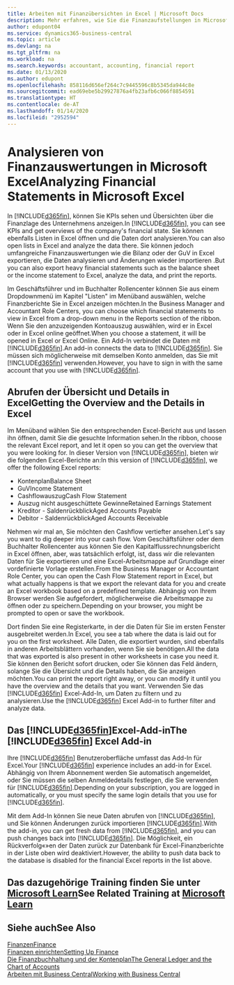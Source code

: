 ```yaml
---
title: Arbeiten mit Finanzübersichten in Excel | Microsoft Docs
description: Mehr erfahren, wie Sie die Finanzaufstellungen in Microsoft Excel von  Business Central für eine Analyse öffnen können.
author: edupont04
ms.service: dynamics365-business-central
ms.topic: article
ms.devlang: na
ms.tgt_pltfrm: na
ms.workload: na
ms.search.keywords: accountant, accounting, financial report
ms.date: 01/13/2020
ms.author: edupont
ms.openlocfilehash: 858116d656ef264c7c9445596c8b5345da944c8e
ms.sourcegitcommit: ead69ebe5b29927876a4fb23afb6c066f8854591
ms.translationtype: HT
ms.contentlocale: de-AT
ms.lasthandoff: 01/14/2020
ms.locfileid: "2952594"
---
```

# <a name="analyzing-financial-statements-in-microsoft-excel"></a><span data-ttu-id="4a78a-103">Analysieren von Finanzauswertungen in Microsoft Excel</span><span class="sxs-lookup"><span data-stu-id="4a78a-103">Analyzing Financial Statements in Microsoft Excel</span></span>
<span data-ttu-id="4a78a-104">In [!INCLUDE[d365fin](includes/d365fin_md.md)], können Sie KPIs sehen und Übersichten über die Finanzlage des Unternehmens anzeigen.</span><span class="sxs-lookup"><span data-stu-id="4a78a-104">In [!INCLUDE[d365fin](includes/d365fin_md.md)], you can see KPIs and get overviews of the company's financial state.</span></span> <span data-ttu-id="4a78a-105">Sie können ebenfalls Listen in Excel öffnen und die Daten dort analysieren.</span><span class="sxs-lookup"><span data-stu-id="4a78a-105">You can also open lists in Excel and analyze the data there.</span></span> <span data-ttu-id="4a78a-106">Sie können jedoch umfangreiche Finanzauswertungen wie die Bilanz oder der GuV in Excel exportieren, die Daten analysieren und Änderungen wieder importieren .</span><span class="sxs-lookup"><span data-stu-id="4a78a-106">But you can also export heavy financial statements such as the balance sheet or the income statement to Excel, analyze the data, and print the reports.</span></span>  

<span data-ttu-id="4a78a-107">Im Geschäftsführer und im Buchhalter Rollencenter können Sie aus einem Dropdownmenü im Kapitel "Listen" im Menüband auswählen, welche Finanzberichte Sie in Excel anzeigen möchten.</span><span class="sxs-lookup"><span data-stu-id="4a78a-107">In the Business Manager and Accountant Role Centers, you can choose which financial statements to view in Excel from a drop-down menu in the Reports section of the ribbon.</span></span> <span data-ttu-id="4a78a-108">Wenn Sie den anzuzeigenden Kontoauszug auswählen, wird er in Excel oder in Excel online geöffnet.</span><span class="sxs-lookup"><span data-stu-id="4a78a-108">When you choose a statement, it will be opened in Excel or Excel Online.</span></span> <span data-ttu-id="4a78a-109">Ein Add-In verbindet die Daten mit [!INCLUDE[d365fin](includes/d365fin_md.md)].</span><span class="sxs-lookup"><span data-stu-id="4a78a-109">An add-in connects the data to [!INCLUDE[d365fin](includes/d365fin_md.md)].</span></span> <span data-ttu-id="4a78a-110">Sie müssen sich möglicherweise mit demselben Konto anmelden, das Sie mit [!INCLUDE[d365fin](includes/d365fin_md.md)] verwenden.</span><span class="sxs-lookup"><span data-stu-id="4a78a-110">However, you have to sign in with the same account that you use with [!INCLUDE[d365fin](includes/d365fin_md.md)].</span></span>  

## <a name="getting-the-overview-and-the-details-in-excel"></a><span data-ttu-id="4a78a-111">Abrufen der Übersicht und Details in Excel</span><span class="sxs-lookup"><span data-stu-id="4a78a-111">Getting the Overview and the Details in Excel</span></span>
<span data-ttu-id="4a78a-112">Im Menüband wählen Sie den entsprechenden Excel-Bericht aus und lassen ihn öffnen, damit Sie die gesuchte Information sehen.</span><span class="sxs-lookup"><span data-stu-id="4a78a-112">In the ribbon, choose the relevant Excel report, and let it open so you can get the overview that you were looking for.</span></span> <span data-ttu-id="4a78a-113">In dieser Version von [!INCLUDE[d365fin](includes/d365fin_md.md)], bieten wir die folgenden Excel-Berichte an:</span><span class="sxs-lookup"><span data-stu-id="4a78a-113">In this version of [!INCLUDE[d365fin](includes/d365fin_md.md)], we offer the following Excel reports:</span></span>

- <span data-ttu-id="4a78a-114">Kontenplan</span><span class="sxs-lookup"><span data-stu-id="4a78a-114">Balance Sheet</span></span>  
- <span data-ttu-id="4a78a-115">GuV</span><span class="sxs-lookup"><span data-stu-id="4a78a-115">Income Statement</span></span>  
- <span data-ttu-id="4a78a-116">Cashflowauszug</span><span class="sxs-lookup"><span data-stu-id="4a78a-116">Cash Flow Statement</span></span>  
- <span data-ttu-id="4a78a-117">Auszug nicht ausgeschüttete Gewinne</span><span class="sxs-lookup"><span data-stu-id="4a78a-117">Retained Earnings Statement</span></span>  
- <span data-ttu-id="4a78a-118">Kreditor - Saldenrückblick</span><span class="sxs-lookup"><span data-stu-id="4a78a-118">Aged Accounts Payable</span></span>  
- <span data-ttu-id="4a78a-119">Debitor - Saldenrückblick</span><span class="sxs-lookup"><span data-stu-id="4a78a-119">Aged Accounts Receivable</span></span>  

<span data-ttu-id="4a78a-120">Nehmen wir mal an, Sie möchten den Cashflow vertiefter ansehen.</span><span class="sxs-lookup"><span data-stu-id="4a78a-120">Let's say you want to dig deeper into your cash flow.</span></span> <span data-ttu-id="4a78a-121">Vom Geschäftsführer oder dem Buchhalter Rollencenter aus können Sie den Kapitalflussrechnungsbericht in Excel öffnen, aber, was tatsächlich erfolgt, ist, dass wir die relevanten Daten für Sie exportieren und eine Excel-Arbeitsmappe auf Grundlage einer vordefinierte Vorlage erstellen.</span><span class="sxs-lookup"><span data-stu-id="4a78a-121">From the Business Manager or Accountant Role Center, you can open the Cash Flow Statement report in Excel, but what actually happens is that we export the relevant data for you and create an Excel workbook based on a predefined template.</span></span> <span data-ttu-id="4a78a-122">Abhängig von Ihrem Browser werden Sie aufgefordert, möglicherweise die Arbeitsmappe zu öffnen oder zu speichern.</span><span class="sxs-lookup"><span data-stu-id="4a78a-122">Depending on your browser, you might be prompted to open or save the workbook.</span></span>  

<span data-ttu-id="4a78a-123">Dort finden Sie eine Registerkarte, in der die Daten für Sie im ersten Fenster ausgebreitet werden.</span><span class="sxs-lookup"><span data-stu-id="4a78a-123">In Excel, you see a tab where the data is laid out for you on the first worksheet.</span></span> <span data-ttu-id="4a78a-124">Alle Daten, die exportiert wurden, sind ebenfalls in anderen Arbeitsblättern vorhanden, wenn Sie sie benötigen.</span><span class="sxs-lookup"><span data-stu-id="4a78a-124">All the data that was exported is also present in other worksheets in case you need it.</span></span> <span data-ttu-id="4a78a-125">Sie können den Bericht sofort drucken, oder Sie können das Feld ändern, solange Sie die Übersicht und die Details haben, die Sie anzeigen möchten.</span><span class="sxs-lookup"><span data-stu-id="4a78a-125">You can print the report right away, or you can modify it until you have the overview and the details that you want.</span></span> <span data-ttu-id="4a78a-126">Verwenden Sie das [!INCLUDE[d365fin](includes/d365fin_md.md)] Excel-Add-In, um Daten zu filtern und zu analysieren.</span><span class="sxs-lookup"><span data-stu-id="4a78a-126">Use the [!INCLUDE[d365fin](includes/d365fin_md.md)] Excel Add-in to further filter and analyze data.</span></span>  

## <a name="the-included365finincludesd365fin_mdmd-excel-add-in"></a><span data-ttu-id="4a78a-127">Das [!INCLUDE[d365fin](includes/d365fin_md.md)]Excel-Add-in</span><span class="sxs-lookup"><span data-stu-id="4a78a-127">The [!INCLUDE[d365fin](includes/d365fin_md.md)] Excel Add-in</span></span>
<span data-ttu-id="4a78a-128">Ihre [!INCLUDE[d365fin](includes/d365fin_md.md)] Benutzeroberfläche umfasst das Add-In für Excel.</span><span class="sxs-lookup"><span data-stu-id="4a78a-128">Your [!INCLUDE[d365fin](includes/d365fin_md.md)] experience includes an add-in for Excel.</span></span> <span data-ttu-id="4a78a-129">Abhängig von Ihrem Abonnement werden Sie automatisch angemeldet, oder Sie müssen die selben Anmeldedetails festlegen, die Sie verwenden für [!INCLUDE[d365fin](includes/d365fin_md.md)].</span><span class="sxs-lookup"><span data-stu-id="4a78a-129">Depending on your subscription, you are logged in automatically, or you must specify the same login details that you use for [!INCLUDE[d365fin](includes/d365fin_md.md)].</span></span>  

<span data-ttu-id="4a78a-130">Mit dem Add-In können Sie neue Daten abrufen von [!INCLUDE[d365fin](includes/d365fin_md.md)], und Sie können Änderungen zurück importieren [!INCLUDE[d365fin](includes/d365fin_md.md)].</span><span class="sxs-lookup"><span data-stu-id="4a78a-130">With the add-in, you can get fresh data from [!INCLUDE[d365fin](includes/d365fin_md.md)], and you can push changes back into [!INCLUDE[d365fin](includes/d365fin_md.md)].</span></span> <span data-ttu-id="4a78a-131">Die Möglichkeit, ein Rückverfolg«»en der Daten zurück zur Datenbank für Excel-Finanzberichte in der Liste oben wird deaktiviert.</span><span class="sxs-lookup"><span data-stu-id="4a78a-131">However, the ability to push data back to the database is disabled for the financial Excel reports in the list above.</span></span>  

## <a name="see-related-training-at-microsoft-learnlearnmodulesconfigure-powerbi-excel-dynamics-365-business-centralindex"></a><span data-ttu-id="4a78a-132">Das dazugehörige Training finden Sie unter [Microsoft Learn](/learn/modules/configure-powerbi-excel-dynamics-365-business-central/index)</span><span class="sxs-lookup"><span data-stu-id="4a78a-132">See Related Training at [Microsoft Learn](/learn/modules/configure-powerbi-excel-dynamics-365-business-central/index)</span></span>

## <a name="see-also"></a><span data-ttu-id="4a78a-133">Siehe auch</span><span class="sxs-lookup"><span data-stu-id="4a78a-133">See Also</span></span>
[<span data-ttu-id="4a78a-134">Finanzen</span><span class="sxs-lookup"><span data-stu-id="4a78a-134">Finance</span></span>](finance.md)  
[<span data-ttu-id="4a78a-135">Finanzen einrichten</span><span class="sxs-lookup"><span data-stu-id="4a78a-135">Setting Up Finance</span></span>](finance-setup-finance.md)  
[<span data-ttu-id="4a78a-136">Die Finanzbuchhaltung und der Kontenplan</span><span class="sxs-lookup"><span data-stu-id="4a78a-136">The General Ledger and the Chart of Accounts</span></span>](finance-general-ledger.md)  
[<span data-ttu-id="4a78a-137">Arbeiten mit  Business Central</span><span class="sxs-lookup"><span data-stu-id="4a78a-137">Working with Business Central</span></span>](ui-work-product.md)  
